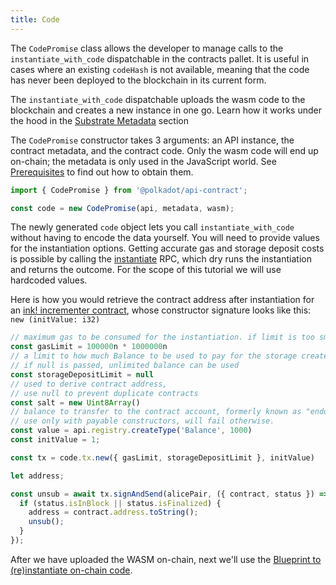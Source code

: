 ```yaml
---
title: Code
---
```


The `CodePromise` class allows the developer to manage calls to the `instantiate_with_code` dispatchable in the contracts pallet. 
It is useful in cases where an existing `codeHash` is not available, meaning that the code has never been deployed to the blockchain in its current form. 

The `instantiate_with_code` dispatchable uploads the wasm code to the blockchain and creates a new instance in one go. Learn how it works under the hood in the [Substrate Metadata](../../substrate/extrinsics.md#instantiatewithcodevalue-compactu128-gas_limit-compactu64-storage_deposit_limit-optioncompactu128-code-bytes-data-bytes-salt-bytes) section 

The `CodePromise` constructor takes 3 arguments: an API instance, the contract metadata, and the contract code. Only the wasm code will end up on-chain; the metadata is only used in the JavaScript world. See [Prerequisites](./basics.md) to find out how to obtain them.

```javascript
import { CodePromise } from '@polkadot/api-contract';

const code = new CodePromise(api, metadata, wasm);
```

The newly generated `code` object lets you call `instantiate_with_code` without having to encode the data yourself.
You will need to provide values for the instantiation options. Getting accurate gas and storage deposit costs is possible by calling the [instantiate](http://localhost:8080/substrate/rpc#instantiaterequest-instantiaterequest-at-blockhash-contractinstantiateresult) RPC, which dry runs the instantiation and returns the outcome. For the scope of this tutorial we will use hardcoded values.

Here is how you would retrieve the contract address after instantiation for an [ink! incrementer contract]([https://github.com/paritytech/ink/blob/master/examples/incrementer/lib.rs](https://github.com/paritytech/ink-examples/blob/main/incrementer/lib.rs)), whose constructor signature looks like this: `new (initValue: i32)` 

```javascript
// maximum gas to be consumed for the instantiation. if limit is too small the instantiation will fail.
const gasLimit = 100000n * 1000000n
// a limit to how much Balance to be used to pay for the storage created by the instantiation
// if null is passed, unlimited balance can be used
const storageDepositLimit = null
// used to derive contract address, 
// use null to prevent duplicate contracts
const salt = new Uint8Array()
// balance to transfer to the contract account, formerly known as "endowment". 
// use only with payable constructors, will fail otherwise. 
const value = api.registry.createType('Balance', 1000)
const initValue = 1;

const tx = code.tx.new({ gasLimit, storageDepositLimit }, initValue)

let address;

const unsub = await tx.signAndSend(alicePair, ({ contract, status }) => {
  if (status.isInBlock || status.isFinalized) {
    address = contract.address.toString();
    unsub();
  }
});
```

After we have uploaded the WASM on-chain, next we'll use the [Blueprint to (re)instantiate on-chain code](blueprint.md).

